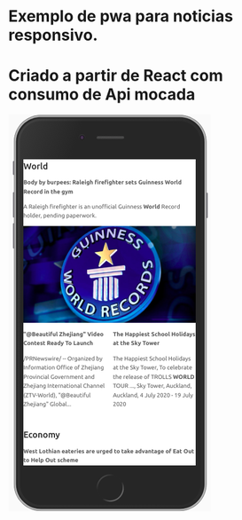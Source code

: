 # Exemplo de pwa para noticias responsivo.

# Criado a partir  de React com consumo de Api mocada

![PWA](./docs/finished.png)
